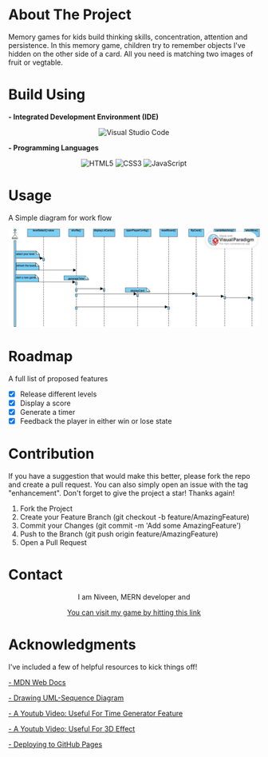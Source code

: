 
# About The Project

Memory games for kids build thinking skills, concentration, attention and persistence. In this memory game, children try to remember objects I've hidden on the other side of a card. All you need is matching two images of fruit or vegtable.

# Build Using

**- Integrated Development Environment (IDE)**

<center>

![Visual Studio Code](https://img.shields.io/badge/Visual%20Studio%20Code-0078d7.svg?style=for-the-badge&logo=visual-studio-code&logoColor=white) 

</center>

**- Programming Languages**

<center>

![HTML5](https://img.shields.io/badge/html5-%23E34F26.svg?style=for-the-badge&logo=html5&logoColor=white)   ![CSS3](https://img.shields.io/badge/css3-%231572B6.svg?style=for-the-badge&logo=css3&logoColor=white)  ![JavaScript](https://img.shields.io/badge/javascript-%23323330.svg?style=for-the-badge&logo=javascript&logoColor=%23F7DF1E)

</center>

# Usage

A Simple diagram for work flow

![](WorkFlow.jpg)

# Roadmap

A full list of proposed features
- [x] Release different levels 
- [x] Display a score
- [x] Generate a timer
- [x] Feedback the player in either win or lose state

# Contribution

If you have a suggestion that would make this better, please fork the repo and create a pull request. You can also simply open an issue with the tag "enhancement". Don't forget to give the project a star! Thanks again!

1. Fork the Project
2. Create your Feature Branch (git checkout -b feature/AmazingFeature)
3. Commit your Changes (git commit -m 'Add some AmazingFeature')
4. Push to the Branch (git push origin feature/AmazingFeature)
5. Open a Pull Request

# Contact

<center>
I am Niveen, MERN developer and 

<a href="https://niveen-abdelaatty.github.io/JS-Memory-Game/" target="_blank">You can visit my game by hitting this link</a>

</center>

# Acknowledgments

I've included a few of helpful resources to kick things off!

[- MDN Web Docs](https://developer.mozilla.org/en-US/docs/Web/API/HTML_DOM_API)

[- Drawing UML-Sequence Diagram](https://online.visual-paradigm.com/diagrams/solutions/free-sequence-diagram-tool/)

[- A Youtub Video: Useful For Time Generator Feature](https://www.youtube.com/watch?v=dqqxkrKhfS4)

[- A Youtub Video: Useful For 3D Effect](https://www.youtube.com/watch?v=ZniVgo8U7ek)

[- Deploying to GitHub Pages](https://www.codecademy.com/article/f1-u3-github-pages)